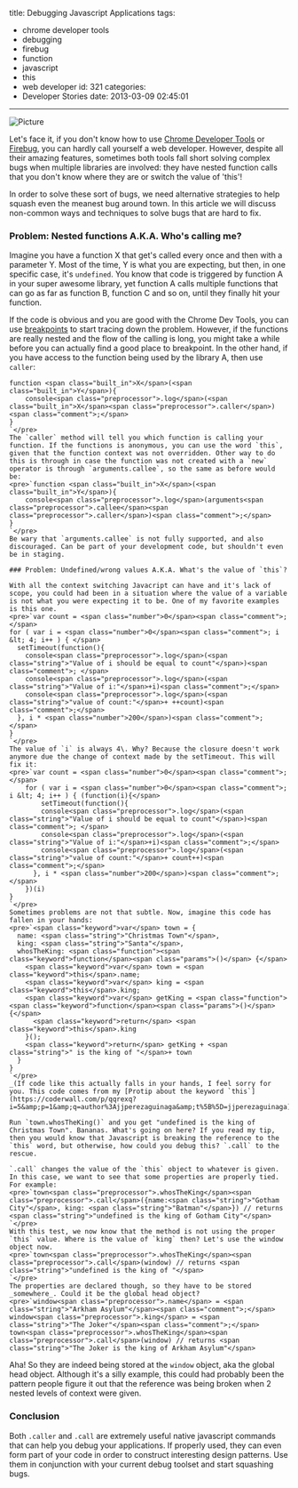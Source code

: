 title: Debugging Javascript Applications
tags:
  - chrome developer tools
  - debugging
  - firebug
  - function
  - javascript
  - this
  - web developer
id: 321
categories:
  - Developer Stories
date: 2013-03-09 02:45:01
---

![Picture](https://coderwall-assets-0.s3.amazonaws.com/uploads/picture/file/1351/tumblr_l7bykuDoQ01qag1ubo1_400.jpg)

Let's face it, if you don't know how to use [Chrome Developer Tools](https://developers.google.com/chrome-developer-tools/docs/console) or [Firebug](http://getfirebug.com/), you can hardly call yourself a web developer. However, despite all their amazing features, sometimes both tools fall short solving complex bugs when multiple libraries are involved: they have nested function calls that you don't know where they are or switch the value of 'this'!

In order to solve these sort of bugs, we need alternative strategies to help squash even the meanest bug around town. In this article we will discuss non-common ways and techniques to solve bugs that are hard to fix.

### Problem: Nested functions A.K.A. Who's calling me?

Imagine you have a function X that get's called every once and then with a parameter Y. Most of the time, Y is what you are expecting, but then, in one specific case, it's `undefined`. You know that code is triggered by function A in your super awesome library, yet function A calls multiple functions that can go as far as function B, function C and so on, until they finally hit your function.

If the code is obvious and you are good with the Chrome Dev Tools, you can use [breakpoints](https://developers.google.com/chrome-developer-tools/docs/scripts-breakpoints) to start tracing down the problem. However, if the functions are really nested and the flow of the calling is long, you might take a while before you can actually find a good place to breakpoint. In the other hand, if you have access to the function being used by the library A, then use `caller`:

    function <span class="built_in">X</span>(<span class="built_in">Y</span>){
        console<span class="preprocessor">.log</span>(<span class="built_in">X</span><span class="preprocessor">.caller</span>)<span class="comment">;</span>
    }
    `</pre>
    The `caller` method will tell you which function is calling your function. If the functions is anonymous, you can use the word `this`, given that the function context was not overridden. Other way to do this is through in case the function was not created with a `new` operator is through `arguments.callee`, so the same as before would be:
    <pre>`function <span class="built_in">X</span>(<span class="built_in">Y</span>){
        console<span class="preprocessor">.log</span>(arguments<span class="preprocessor">.callee</span><span class="preprocessor">.caller</span>)<span class="comment">;</span>
    }
    `</pre>
    Be wary that `arguments.callee` is not fully supported, and also discouraged. Can be part of your development code, but shouldn't even be in staging.

    ### Problem: Undefined/wrong values A.K.A. What's the value of `this`?

    With all the context switching Javacript can have and it's lack of scope, you could had been in a situation where the value of a variable is not what you were expecting it to be. One of my favorite examples is this one.
    <pre>`var count = <span class="number">0</span><span class="comment">; </span>
    for ( var i = <span class="number">0</span><span class="comment">; i &lt; 4; i++ ) { </span>
      setTimeout(function(){ 
        console<span class="preprocessor">.log</span>(<span class="string">"Value of i should be equal to count"</span>)<span class="comment">; </span>
        console<span class="preprocessor">.log</span>(<span class="string">"Value of i:"</span>+i)<span class="comment">;</span>
        console<span class="preprocessor">.log</span>(<span class="string">"value of count:"</span>+ ++count)<span class="comment">;</span>
      }, i * <span class="number">200</span>)<span class="comment">; </span>
    }
    `</pre>
    The value of `i` is always 4\. Why? Because the closure doesn't work anymore due the change of context made by the setTimeout. This will fix it:
    <pre>`var count = <span class="number">0</span><span class="comment">; </span>
        for ( var i = <span class="number">0</span><span class="comment">; i &lt; 4; i++ ) { (function(i){</span>
            setTimeout(function(){ 
            console<span class="preprocessor">.log</span>(<span class="string">"Value of i should be equal to count"</span>)<span class="comment">; </span>
            console<span class="preprocessor">.log</span>(<span class="string">"Value of i:"</span>+i)<span class="comment">;</span>
            console<span class="preprocessor">.log</span>(<span class="string">"value of count:"</span>+ count++)<span class="comment">;</span>
          }, i * <span class="number">200</span>)<span class="comment">;  </span>
        })(i)
    }
    `</pre>
    Sometimes problems are not that subtle. Now, imagine this code has fallen in your hands:
    <pre>`<span class="keyword">var</span> town = { 
      name: <span class="string">"Christmas Town"</span>, 
      king: <span class="string">"Santa"</span>, 
      whosTheKing: <span class="function"><span class="keyword">function</span><span class="params">()</span> {</span> 
        <span class="keyword">var</span> town = <span class="keyword">this</span>.name; 
        <span class="keyword">var</span> king = <span class="keyword">this</span>.king; 
        <span class="keyword">var</span> getKing = <span class="function"><span class="keyword">function</span><span class="params">()</span> {</span> 
          <span class="keyword">return</span> <span class="keyword">this</span>.king 
        }(); 
        <span class="keyword">return</span> getKing + <span class="string">" is the king of "</span>+ town 
      }
    }
    `</pre>
    _(If code like this actually falls in your hands, I feel sorry for you. This code comes from my [Protip about the keyword `this`](https://coderwall.com/p/qqrexq?i=5&amp;p=1&amp;q=author%3Ajjperezaguinaga&amp;t%5B%5D=jjperezaguinaga))_

    Run `town.whosTheKing()` and you get "undefined is the king of Christmas Town". Bananas. What's going on here? If you read my tip, then you would know that Javascript is breaking the reference to the `this` word, but otherwise, how could you debug this? `.call` to the rescue.

    `.call` changes the value of the `this` object to whatever is given. In this case, we want to see that some properties are properly tied. For example:
    <pre>`town<span class="preprocessor">.whosTheKing</span><span class="preprocessor">.call</span>({name:<span class="string">"Gotham City"</span>, king: <span class="string">"Batman"</span>}) // returns <span class="string">"undefined is the king of Gotham City"</span>
    `</pre>
    With this test, we now know that the method is not using the proper `this` value. Where is the value of `king` then? Let's use the window object now.
    <pre>`town<span class="preprocessor">.whosTheKing</span><span class="preprocessor">.call</span>(window) // returns <span class="string">"undefined is the king of "</span>
    `</pre>
    The properties are declared though, so they have to be stored _somewhere_. Could it be the global head object?
    <pre>`window<span class="preprocessor">.name</span> = <span class="string">"Arkham Asylum"</span><span class="comment">;</span>
    window<span class="preprocessor">.king</span> = <span class="string">"The Joker"</span><span class="comment">;</span>
    town<span class="preprocessor">.whosTheKing</span><span class="preprocessor">.call</span>(window) // returns <span class="string">"The Joker is the king of Arkham Asylum"</span>   

Aha! So they are indeed being stored at the `window` object, aka the global head object. Although it's a silly example, this could had probably been the pattern people figure it out that the reference was being broken when 2 nested levels of context were given.

### Conclusion

Both `.caller` and `.call` are extremely useful native javascript commands that can help you debug your applications. If properly used, they can even form part of your code in order to construct interesting design patterns. Use them in conjunction with your current debug toolset and start squashing bugs.